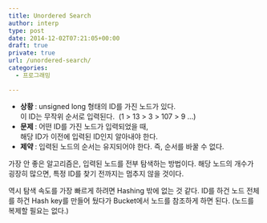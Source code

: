 ```yaml
---
title: Unordered Search
author: interp
type: post
date: 2014-12-02T07:21:05+00:00
draft: true
private: true
url: /unordered-search/
categories:
  - 프로그래밍

---
```

<ul style="list-style-type: disc;">
  <li>
    <b>상황 </b>: unsigned long 형태의 ID를 가진 노드가 있다. <br />이 ID는 무작위 순서로 입력된다. &nbsp;(1 > 13 > 3 > 107 > 9 &#8230;)
  </li>
  <li>
    <b>문제 </b>: 어떤 ID를 가진 노드가 입력되었을 때, <br />해당 ID가 이전에 입력된 ID인지 알아내야 한다.
  </li>
  <li>
    <b>제약 </b>: 입력된 노드의 순서는 유지되어야 한다. 즉, 순서를 바꿀 수 없다.
  </li>
</ul>

가장 안 좋은 알고리즘은, 입력된 노드를 전부 탐색하는 방법이다. 해당 노드의 개수가 굉장히 많으면, 특정 ID를 찾기 전까지는 멈추지 않을 것이다.

역시 탐색 속도를 가장 빠르게 하려면 Hashing 밖에 없는 것 같다. ID를 하건 노드 전체를 하건 Hash key를 만들어 뒀다가 Bucket에서 노드를 참조하게 하면 된다.&nbsp;(노드를 복제할 필요는 없다.)